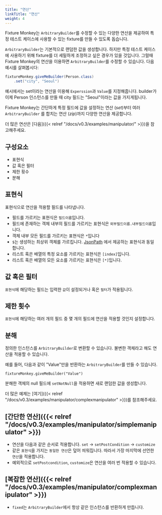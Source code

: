 ```yaml
---
title: "연산"
linkTitle: "연산"
weight: 4
---
```


Fixture Monkey는 `ArbitraryBuilder`를 수정할 수 있는 다양한 연산을 제공하여 특정 테스트 케이스에 사용할 수 있는 fixture를 만들 수 있도록 돕습니다.

`ArbitraryBuilder`는 기본적으로 랜덤한 값을 생성합니다. 하지만 특정 테스트 케이스에 사용하기 위해 fixture를 더 세밀하게 조정하고 싶은 경우가 있을 것입니다. 
그럴때 Fixture Monkey의 연산을 이용하면 `ArbitraryBuilder`를 수정할 수 있습니다. 다음 예시를 살펴봅시다:

```java
fixtureMonkey.giveMeBuilder(Person.class)
    .set("city", "Seoul")
```

예시에서는 set이라는 연산을 이용해 `Experssion`과 `Value`를 지정해줍니다. builder가 이제 Person 인스턴스를 만들 때 city 필드는 "Seoul"이라는 값을 가지게됩니다.

Fixture Monkey는 간단하게 특정 필드에 값을 설정하는 연산 (*set*)부터 여러 `ArbitraryBuilder` 를 합치는 연산 (*zip*)까지 다양한 연산을 제공합니다.

더 많은 연산은 [다음]({{< relref "/docs/v0.3/examples/manipulator/" >}})을 참고해주세요.

## 구성요소

- 표현식
- 값 혹은 필터
- 제한 횟수
- 분해

## 표현식
표현식으로 연산을 적용할 필드를 나타냅니다. 

- 필드를 가르키는 표현식은 `필드이름`입니다.
- 필드에 존재하는 객체 내부의 필드를 가르키는 표현식은 `외부필드이름.내부필드이름`입니다.
- 객체 내부 모든 필드를 가르키는 표현식은 `*`입니다
- `$`는 생성하는 최상위 객체를 가르킵니다. [JsonPath](https://github.com/json-path/JsonPath) 에서 제공하는 표현식과 동일합니다.
- 리스트 혹은 배열의 특정 요소를 가르키는 표현식은 `[index]`입니다.
- 리스트 혹은 배열의 모든 요소를 가르키는 표현식은 `[*]`입니다.

## 값 혹은 필터
`표현식`에 해당하는 필드는 입력한 `값`이 설정되거나 혹은 `필터`가 적용됩니다.

## 제한 횟수
`표현식`에 해당하는 여러 개의 필드 중 몇 개의 필드에 연산을 적용할 것인지 설정합니다.

## 분해
정의한 인스턴스를 `ArbitraryBuilder`로 변환할 수 있습니다. 불변한 객체라고 해도 연산을 적용할 수 있습니다. 

예를 들어, 다음과 같이 "Value"만을 반환하는 `ArbitraryBuilder`를 만들 수 있습니다.

```
fixtureMonkey.giveMeBuilder("Value")
``` 

분해한 객체의 null 필드에 `setNotNull`을 적용하면 새로 랜덤한 값을 생성합니다.
  
더 많은 예제는 [여기]({{< relref "/docs/v0.3/examples/manipulator/complexmanipulator" >}})를 참조해주세요.

## [간단한 연산]({{< relref "/docs/v0.3/examples/manipulator/simplemanipulator" >}})
- 연산을 다음과 같은 순서로 적용합니다. `set` → `setPostCondition` → `customize`
- 같은 `표현식`을 가지는 `동일한 연산`은 덮어 씌워집니다. 따라서 가장 마지막에 선언한 `연산`을 적용합니다. 
- 예외적으로 `setPostcondition`, `customize`은 연산을 여러 번 적용할 수 있습니다.

## [복잡한 연산]({{< relref "/docs/v0.3/examples/manipulator/complexmanipulator" >}})
- `fixed`는 `ArbitraryBuilder`에서 항상 같은 인스턴스를 반환하게 만듭니다.
